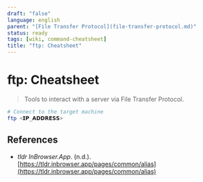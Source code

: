 ```yaml
---
draft: "false"
language: english
parent: "[File Transfer Protocol](file-transfer-protocol.md)"
status: ready
tags: [wiki, command-cheatsheet]
title: "ftp: Cheatsheet"
---
```


# ftp: Cheatsheet

> Tools to interact with a server via File Transfer Protocol.

```bash
# Connect to the target machine
ftp <𝗜𝗣_𝗔𝗗𝗗𝗥𝗘𝗦𝗦>
```

## References

- _tldr InBrowser.App_. (n.d.). [https://tldr.inbrowser.app/pages/common/alias](https://tldr.inbrowser.app/pages/common/alias)

